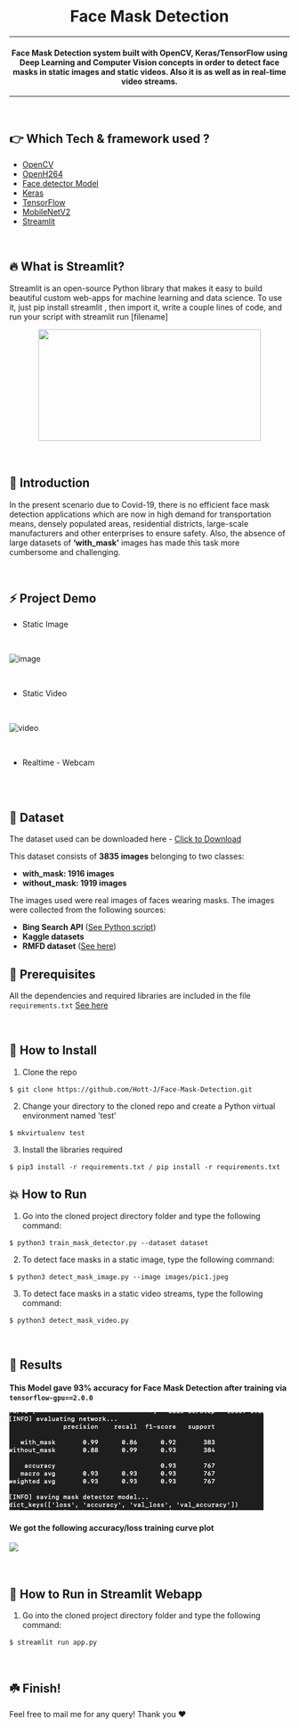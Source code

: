 <h1 align="center">Face Mask Detection</h1>

- - -

<div align= "center">
  <h4>Face Mask Detection system built with OpenCV, Keras/TensorFlow using Deep Learning and Computer Vision concepts in order to detect face masks in static images and static
    videos. Also it is as well as in real-time video streams. </h4>
</div>

- - -

&nbsp;&nbsp;&nbsp;&nbsp;&nbsp;&nbsp;&nbsp;&nbsp;&nbsp;&nbsp;&nbsp;&nbsp;&nbsp;&nbsp;&nbsp;&nbsp;&nbsp;&nbsp;&nbsp;&nbsp;&nbsp;&nbsp;&nbsp;&nbsp;&nbsp;&nbsp;&nbsp;&nbsp;&nbsp;&nbsp;

## 👉 Which Tech & framework used ?

- [OpenCV](https://opencv.org/)
- [OpenH264](https://https://github.com/cisco/openh264)
- [Face detector Model](https://www.pyimagesearch.com/2020/05/04/covid-19-face-mask-detector-with-opencv-keras-tensorflow-and-deep-learning/)
- [Keras](https://keras.io/)
- [TensorFlow](https://www.tensorflow.org/)
- [MobileNetV2](https://arxiv.org/abs/1801.04381)
- [Streamlit](https://www.streamlit.io/)

<br/>

## 🔥 What is Streamlit?
Streamlit is an open-source Python library that makes it easy to build beautiful custom web-apps for machine learning and data science. To use it, just pip install streamlit , then import it, write a couple lines of code, and run your script with streamlit run [filename] <br/>
<p align="center"><img src="https://user-images.githubusercontent.com/47052106/90765856-a46b1e00-e325-11ea-9b2a-549fb4f96151.png" width="400" height="200"></p>

<br/>

## 🌈 Introduction
In the present scenario due to Covid-19, there is no efficient face mask detection applications which are now in high demand for transportation means, densely populated areas, residential districts, large-scale manufacturers and other enterprises to ensure safety. Also, the absence of large datasets of __‘with_mask’__ images has made this task more cumbersome and challenging. 

<br/>

## ⚡️ Project Demo
- Static Image
<br/>

![image](https://user-images.githubusercontent.com/47052106/90777920-fa948d00-e336-11ea-9f59-15861f5c84ee.JPG)

<br/>

- Static Video
<br/>

![video](https://user-images.githubusercontent.com/47052106/90778045-20219680-e337-11ea-9b01-77c9a7864fda.JPG)

<br/>

- Realtime - Webcam
<br/>

<br/>

## 📁 Dataset
The dataset used can be downloaded here - [Click to Download](https://drive.google.com/drive/folders/1XDte2DL2Mf_hw4NsmGst7QtYoU7sMBVG?usp=sharing)

This dataset consists of __3835 images__ belonging to two classes:
*	__with_mask: 1916 images__
*	__without_mask: 1919 images__

The images used were real images of faces wearing masks. The images were collected from the following sources:

* __Bing Search API__ ([See Python script](https://github.com/Hott-J/Face-Mask-Detection/blob/master/search.py))
* __Kaggle datasets__ 
* __RMFD dataset__ ([See here](https://github.com/X-zhangyang/Real-World-Masked-Face-Dataset))

## 📌 Prerequisites

All the dependencies and required libraries are included in the file <code>requirements.txt</code> [See here](https://github.com/Hott-J/Face-Mask-Detection/blob/master/requirements.txt)

<br/>

## 🚀 How to Install
1. Clone the repo
```
$ git clone https://github.com/Hott-J/Face-Mask-Detection.git
```

2. Change your directory to the cloned repo and create a Python virtual environment named 'test'
```
$ mkvirtualenv test
```

3. Install the libraries required
```
$ pip3 install -r requirements.txt / pip install -r requirements.txt
```

## 💥 How to Run

1. Go into the cloned project directory folder and type the following command:
```
$ python3 train_mask_detector.py --dataset dataset
```

2. To detect face masks in a static image, type the following command: 
```
$ python3 detect_mask_image.py --image images/pic1.jpeg
```

3. To detect face masks in a static video streams, type the following command:
```
$ python3 detect_mask_video.py 
```

<br/>

## 🍭 Results

#### This Model gave 93% accuracy for Face Mask Detection after training via <code>tensorflow-gpu==2.0.0</code>

![](https://github.com/chandrikadeb7/Face-Mask-Detection/blob/master/Readme_images/Screenshot%202020-06-01%20at%209.48.27%20PM.png)

#### We got the following accuracy/loss training curve plot
![](https://github.com/chandrikadeb7/Face-Mask-Detection/blob/master/plot.png)

<br/>

## 🐶 How to Run in Streamlit Webapp

1. Go into the cloned project directory folder and type the following command:
```
$ streamlit run app.py 
```

<br/>

## ☘️ Finish!
Feel free to mail me for any query! Thank you ❤️
